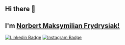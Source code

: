 ## Hi there 👋
## I'm [Norbert Maksymilian Frydrysiak!](https://github.com/fantasy2fry)

[![Linkedin Badge](https://img.shields.io/badge/-LinkedIn-0e76a8?style=flat-square&logo=Linkedin&logoColor=white)](https://www.linkedin.com/in/norbert-frydrysiak-055a77219/)
[![Instagram Badge](https://img.shields.io/badge/-Instagram-e4405f?style=flat-square&logo=Instagram&logoColor=white)](https://www.instagram.com/fantasywfry/)




<!--
**fantasy2fry/fantasy2fry** is a ✨ _special_ ✨ repository because its `README.md` (this file) appears on your GitHub profile.

Here are some ideas to get you started:

- 🔭 I’m currently working on ...
- 🌱 I’m currently learning ...
- 👯 I’m looking to collaborate on ...
- 🤔 I’m looking for help with ...
- 💬 Ask me about ...
- 📫 How to reach me: ...
- 😄 Pronouns: ...
- ⚡ Fun fact: ...
-->
